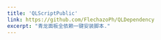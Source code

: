 ```yaml
---
title: 'QLScriptPublic'
link: https://github.com/FlechazoPh/QLDependency
excerpt: "青龙面板全依赖一键安装脚本."
---
```


